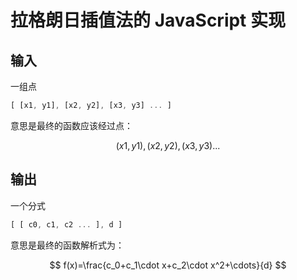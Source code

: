 # 拉格朗日插值法的 JavaScript 实现

## 输入

一组点

```js
[ [x1, y1], [x2, y2], [x3, y3] ... ]
```

意思是最终的函数应该经过点：

$$
(x1, y1), (x2, y2), (x3, y3) ...
$$

## 输出

一个分式

```js
[ [ c0, c1, c2 ... ], d ]
```

意思是最终的函数解析式为：

$$
f(x)=\frac{c_0+c_1\cdot x+c_2\cdot x^2+\cdots}{d}
$$
